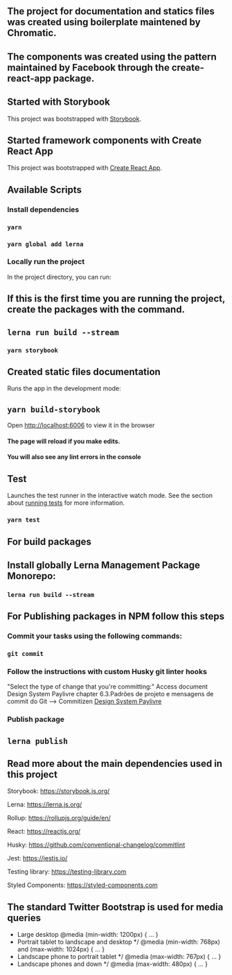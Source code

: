## The project for documentation and statics files was created using boilerplate maintened by Chromatic.

## The components was created using the pattern maintained by Facebook through the create-react-app package.

## Started with Storybook

This project was bootstrapped with [Storybook](https://storybook.js.org/docs/react/get-started/install).

## Started framework components with Create React App

This project was bootstrapped with [Create React App](https://github.com/facebook/create-react-app).

## Available Scripts

### Install dependencies

### `yarn`

### `yarn global add lerna`

### Locally run the project

In the project directory, you can run:

## If this is the first time you are running the project, create the packages with the command.

## `lerna run build --stream`

### `yarn storybook`

## Created static files documentation

Runs the app in the development mode:

## `yarn build-storybook`

Open [http://localhost:6006](http://localhost:6006) to view it in the browser

#### The page will reload if you make edits.

#### You will also see any lint errors in the console

## Test

Launches the test runner in the interactive watch mode.
See the section about [running tests](https://facebook.github.io/create-react-app/docs/running-tests) for more information.

### `yarn test`

## For build packages

## Install globally Lerna Management Package Monorepo:

### `lerna run build --stream`

## For Publishing packages in NPM follow this steps

### Commit your tasks using the following commands:

### `git commit`

### Follow the instructions with custom Husky git linter hooks

"Select the type of change that you're committing:"
Access document Design System Paylivre chapter 6.3.Padrões de projeto e mensagens de commit do Git --> Commitizen
[Design System Paylivre](https://docs.google.com/document/d/19jaDyYZsFfnW__O9fOJJfLIrz23NNqM90Ebqb6TL5KY/edit#heading=h.pf1v9fkxnslj)

### Publish package

## `lerna publish`

## Read more about the main dependencies used in this project

Storybook: https://storybook.js.org/

Lerna: https://lerna.js.org/

Rollup: https://rollupjs.org/guide/en/

React: https://reactjs.org/

Husky: https://github.com/conventional-changelog/commitlint

Jest: https://jestjs.io/

Testing library: https://testing-library.com

Styled Components: https://styled-components.com

## The standard Twitter Bootstrap is used for media queries

- Large desktop
  @media (min-width: 1200px) { ... }
- Portrait tablet to landscape and desktop \*/
  @media (min-width: 768px) and (max-width: 1024px) { ... }
- Landscape phone to portrait tablet \*/
  @media (max-width: 767px) { ... }
- Landscape phones and down \*/
  @media (max-width: 480px) { ... }
